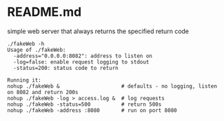 README.md
========
simple web server that always returns the specified return code  

```
./fakeWeb -h  
Usage of ./fakeWeb:  
  -address="0.0.0.0:8082": address to listen on  
  -log=false: enable request logging to stdout  
  -status=200: status code to return  
```
```
Running it: 
nohup ./fakeWeb &                    # defaults - no logging, listen on 8082 and return 200s
nohup ./fakeWeb -log > access.log &  # log requests
nohup ./fakeWeb -status=500          # return 500s
nohup ./fakeWeb -address :8080       # run on port 8080
```

